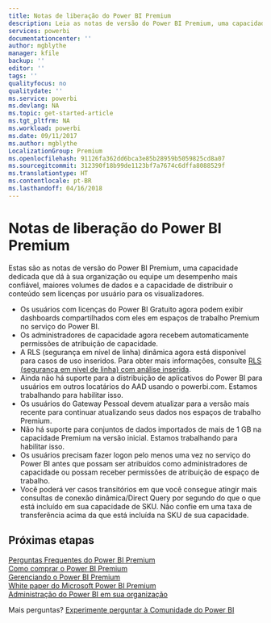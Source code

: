 ```yaml
---
title: Notas de liberação do Power BI Premium
description: Leia as notas de versão do Power BI Premium, uma capacidade dedicada para sua organização ou equipe.
services: powerbi
documentationcenter: ''
author: mgblythe
manager: kfile
backup: ''
editor: ''
tags: ''
qualityfocus: no
qualitydate: ''
ms.service: powerbi
ms.devlang: NA
ms.topic: get-started-article
ms.tgt_pltfrm: NA
ms.workload: powerbi
ms.date: 09/11/2017
ms.author: mgblythe
LocalizationGroup: Premium
ms.openlocfilehash: 91126fa362dd6bca3e85b28959b5059825cd8a07
ms.sourcegitcommit: 312390f18b99de1123bf7a7674c6dffa8088529f
ms.translationtype: HT
ms.contentlocale: pt-BR
ms.lasthandoff: 04/16/2018
---
```

# <a name="power-bi-premium-release-notes"></a>Notas de liberação do Power BI Premium
Estas são as notas de versão do Power BI Premium, uma capacidade dedicada que dá à sua organização ou equipe um desempenho mais confiável, maiores volumes de dados e a capacidade de distribuir o conteúdo sem licenças por usuário para os visualizadores.

* Os usuários com licenças do Power BI Gratuito agora podem exibir dashboards compartilhados com eles em espaços de trabalho Premium no serviço do Power BI.
* Os administradores de capacidade agora recebem automaticamente permissões de atribuição de capacidade.
* A RLS (segurança em nível de linha) dinâmica agora está disponível para casos de uso inseridos. Para obter mais informações, consulte [RLS (segurança em nível de linha) com análise inserida](developer/embedded-row-level-security.md).
* Ainda não há suporte para a distribuição de aplicativos do Power BI para usuários em outros locatários do AAD usando o powerbi.com. Estamos trabalhando para habilitar isso.
* Os usuários do Gateway Pessoal devem atualizar para a versão mais recente para continuar atualizando seus dados nos espaços de trabalho Premium.
* Não há suporte para conjuntos de dados importados de mais de 1 GB na capacidade Premium na versão inicial. Estamos trabalhando para habilitar isso.
* Os usuários precisam fazer logon pelo menos uma vez no serviço do Power BI antes que possam ser atribuídos como administradores de capacidade ou possam receber permissões de atribuição de espaço de trabalho.
* Você poderá ver casos transitórios em que você consegue atingir mais consultas de conexão dinâmica/Direct Query por segundo do que o que está incluído em sua capacidade de SKU. Não confie em uma taxa de transferência acima da que está incluída na SKU de sua capacidade.

## <a name="next-steps"></a>Próximas etapas
[Perguntas Frequentes do Power BI Premium](service-premium-faq.md)  
[Como comprar o Power BI Premium](service-admin-premium-purchase.md)  
[Gerenciando o Power BI Premium](service-admin-premium-manage.md)  
[White paper do Microsoft Power BI Premium](https://aka.ms/pbipremiumwhitepaper)  
[Administração do Power BI em sua organização](service-admin-administering-power-bi-in-your-organization.md)  

Mais perguntas? [Experimente perguntar à Comunidade do Power BI](https://community.powerbi.com/)

